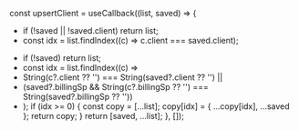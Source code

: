 const upsertClient = useCallback((list, saved) => {
-  if (!saved || !saved.client) return list;
-  const idx = list.findIndex((c) => c.client === saved.client);
+  if (!saved) return list;
+  const idx = list.findIndex((c) =>
+    String(c?.client ?? '') === String(saved?.client ?? '') ||
+    (saved?.billingSp && String(c?.billingSp ?? '') === String(saved?.billingSp ?? ''))
+  );
   if (idx >= 0) {
     const copy = [...list];
     copy[idx] = { ...copy[idx], ...saved };
     return copy;
   }
   return [saved, ...list];
}, []);
